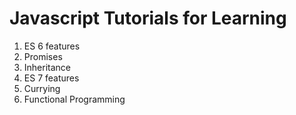 # Javascript Tutorials for Learning

1. ES 6 features
2. Promises
3. Inheritance
4. ES 7 features
5. Currying
6. Functional Programming
